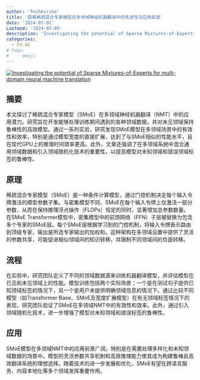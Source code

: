 ```yaml
---
author: 'TechScribe'
title: '探索稀疏混合专家模型在多领域神经机器翻译中的先进性与应用前景'
date: '2024-07-01'
Lastmod: '2024-07-05'
description: 'Investigating the potential of Sparse Mixtures-of-Experts for multi-domain neural machine translation'
categories:
  - CS.AI
# tags:
#   - emoji
---
```


[![Investigating the potential of Sparse Mixtures-of-Experts for multi-domain neural machine translation](https://arxiv-research-1301205113.cos.ap-guangzhou.myqcloud.com/images/2407.01126v1.pdf_0.jpg)](https://arxiv.org/abs/2407.01126v1)

## 摘要

本文探讨了稀疏混合专家模型（SMoE）在多领域神经机器翻译（NMT）中的应用潜力。研究旨在开发能够处理训练期间遇到的各种领域数据，并对未见领域保持鲁棒性的高效模型。通过一系列实验，研究发现SMoE模型在多领域场景中的有效性和效率，特别是通过模型宽度的直接扩展，达到了与SMoE相似的性能水平，且在现代GPU上的推理时间效率更高。此外，文章还强调了在多领域系统中混合通用领域数据和引入领域随机化技术的重要性，以提高模型对未知领域和错误领域标签的鲁棒性。<!--more-->

## 原理

稀疏混合专家模型（SMoE）是一种条件计算模型，通过门控机制决定每个输入令牌激活的模型参数子集。与密集模型不同，SMoE在每个输入令牌上仅激活一部分参数，从而在保持推理浮点操作（FLOPs）恒定的同时，显著增加总参数数量。在SMoE Transformer模型中，密集模型中的前馈网络（FFN）子层被替换为包含多个专家的SMoE层。每个SMoE层根据学习到的门控机制，将输入令牌表示路由到顶级专家，输出是所选专家输出的加权和。这种架构在多领域设置中提供了灵活的参数共享，可能促进相似领域间的知识转移，并限制不同领域间的负面转移。

## 流程

在实验中，研究团队定义了不同的领域数据源来训练机器翻译模型，并评估模型在已见和未见领域上的性能。模型训练包括两个实际场景：一个是在测试句子提供已知领域标签的情况下，另一个是用户未提供明确领域信息的情况下。通过比较不同模型（如Transformer Base、SMoE及宽度扩展模型）在有无领域标签情况下的表现，研究团队验证了SMoE在多领域NMT中的有效性和效率。此外，通过引入领域随机化技术，进一步增强了模型对未知领域和错误标签的鲁棒性。

## 应用

SMoE模型在多领域NMT中的应用前景广阔，特别是在需要处理多样化和未知领域数据的场景中。模型的灵活参数共享机制和高效推理能力使其成为构建鲁棒且高效翻译系统的理想选择。随着技术的进一步发展和优化，SMoE有望在跨语言服务、内容本地化等多个领域发挥重要作用。